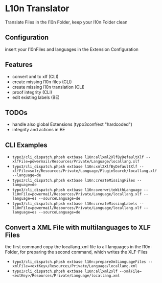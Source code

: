L10n Translator
=====

Translate Files in the l10n Folder, keep your l10n Folder clean

Configuration
----

insert your l10nFiles and languages in the Extension Configuration

Features
----

* convert xml to xlf (CLI)
* create missing l10n files (CLI)
* create missing l10n translation (CLI)
* proof integrity (CLI)
* edit existing labels (BE)

TODOs
----

* handle also global Extensions (typo3conf/ext "hardcoded")
* integrity and actions in BE

CLI Examples
----

* `typo3/cli_dispatch.phpsh extbase l10n:allxml2XlfByDefaultXlf --xlfFile=powermail/Resources/Private/Language/locallang.xlf`
* `typo3/cli_dispatch.phpsh extbase l10n:xml2XlfByDefaultXlf --xlfFile=solr/Resources/Private/Language/PluginSearch/locallang.xlf --language=de`
* `typo3/cli_dispatch.phpsh extbase l10n:createMissingFiles --language=de`
* `typo3/cli_dispatch.phpsh extbase l10n:overwriteWithLanguage --l10nFile=powermail/Resources/Private/Language/locallang.xlf --language=es --sourceLanguage=de`
* `typo3/cli_dispatch.phpsh extbase l10n:createMissingLabels --l10nFile=powermail/Resources/Private/Language/locallang.xlf --language=es --sourceLanguage=de`

Convert a XML File with multilanguages to XLF Files
----

the first command copy the locallang.xml file to all languages in the l10n-Folder, for preparing the second command, which writes the XLF-Files

* `typo3/cli_dispatch.phpsh extbase l10n:prepareXmlLanguageFiles --xmlFile=<extKey>/Resources/Private/Language/locallang.xml`
* `typo3/cli_dispatch.phpsh extbase l10n:allxml2xlf --xmlFile=<extKey>/Resources/Private/Language/locallang.xml`
